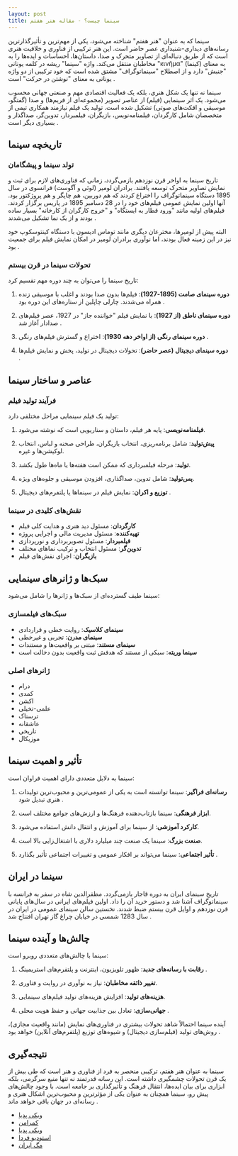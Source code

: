 ```yaml
---
layout: post
title: سینما چیست؟ - مقاله هنر هفتم
---
```


سینما که به عنوان "هنر هفتم" شناخته می‌شود، یکی از مهم‌ترین و تأثیرگذارترین رسانه‌های دیداری-شنیداری عصر حاضر است. این هنر ترکیبی از فناوری و خلاقیت هنری است که از طریق دنباله‌ای از تصاویر متحرک و صدا، داستان‌ها، احساسات و ایده‌ها را به مخاطبان منتقل می‌کند. واژه "سینما" ریشه در کلمه یونانی "κινῆμα" (کینما) به معنای "جنبش" دارد و از اصطلاح "سینماتوگراف" مشتق شده است که خود ترکیبی از دو واژه یونانی به معنای "نوشتن در حرکت" است .

سینما نه تنها یک شکل هنری، بلکه یک فعالیت اقتصادی مهم و صنعتی جهانی محسوب می‌شود. یک اثر سینمایی (فیلم) از عناصر تصویر (مجموعه‌ای از فریم‌ها) و صدا (گفتگو، موسیقی و افکت‌های صوتی) تشکیل شده است. تولید یک فیلم نیازمند همکاری تیمی از متخصصان شامل کارگردان، فیلمنامه‌نویس، بازیگران، فیلمبردار، تدوین‌گر، صداگذار و بسیاری دیگر است .

## تاریخچه سینما

### تولد سینما و پیشگامان

تاریخ سینما به اواخر قرن نوزدهم بازمی‌گردد، زمانی که فناوری‌های لازم برای ثبت و نمایش تصاویر متحرک توسعه یافتند. برادران لومیر (لوئی و آگوست) فرانسوی در سال 1895 دستگاه سینماتوگراف را اختراع کردند که هم دوربین، هم چاپگر و هم پروژکتور بود. آنها اولین نمایش عمومی فیلم‌های خود را در 28 دسامبر 1895 در پاریس برگزار کردند. فیلم‌های اولیه مانند "ورود قطار به ایستگاه" و "خروج کارگران از کارخانه" بسیار ساده بودند و از یک نما تشکیل می‌شدند .

البته پیش از لومیرها، مخترعان دیگری مانند توماس ادیسون با دستگاه کینتوسکوپ خود نیز در این زمینه فعال بودند، اما نوآوری برادران لومیر در امکان نمایش فیلم برای جمعیت بود .

### تحولات سینما در قرن بیستم

تاریخ سینما را می‌توان به چند دوره مهم تقسیم کرد:

1. **دوره سینمای صامت (1895-1927)**: فیلم‌ها بدون صدا بودند و اغلب با موسیقی زنده همراه می‌شدند. چارلی چاپلین از ستاره‌های این دوره بود .

2. **دوره سینمای ناطق (از 1927)**: با نمایش فیلم "خواننده جاز" در 1927، عصر فیلم‌های صدادار آغاز شد .

3. **دوره سینمای رنگی (از اواخر دهه 1930)**: اختراع و گسترش فیلم‌های رنگی .

4. **دوره سینمای دیجیتال (عصر حاضر)**: تحولات دیجیتال در تولید، پخش و نمایش فیلم‌ها .

## عناصر و ساختار سینما

### فرآیند تولید فیلم

تولید یک فیلم سینمایی مراحل مختلفی دارد:

1. **فیلمنامه‌نویسی**: پایه هر فیلم، داستان و سناریویی است که نوشته می‌شود.

2. **پیش‌تولید**: شامل برنامه‌ریزی، انتخاب بازیگران، طراحی صحنه و لباس، انتخاب لوکیشن‌ها و غیره.

3. **تولید**: مرحله فیلمبرداری که ممکن است هفته‌ها یا ماه‌ها طول بکشد.

4. **پس‌تولید**: شامل تدوین، صداگذاری، افزودن موسیقی و جلوه‌های ویژه.

5. **توزیع و اکران**: نمایش فیلم در سینماها یا پلتفرم‌های دیجیتال .

### نقش‌های کلیدی در سینما

- **کارگردان**: مسئول دید هنری و هدایت کلی فیلم
- **تهیه‌کننده**: مسئول مدیریت مالی و اجرایی پروژه
- **فیلمبردار**: مسئول تصویربرداری و نورپردازی
- **تدوین‌گر**: مسئول انتخاب و ترکیب نماهای مختلف
- **بازیگران**: اجرای نقش‌های فیلم 

## سبک‌ها و ژانرهای سینمایی

سینما طیف گسترده‌ای از سبک‌ها و ژانرها را شامل می‌شود:

### سبک‌های فیلمسازی

- **سینمای کلاسیک**: روایت خطی و قراردادی
- **سینمای مدرن**: تجربی و غیرخطی
- **سینمای مستند**: مبتنی بر واقعیت‌ها و مستندات
- **سینما وریته**: سبکی از مستند که هدفش ثبت واقعیت بدون دخالت است 

### ژانرهای اصلی

- درام
- کمدی
- اکشن
- علمی-تخیلی
- ترسناک
- عاشقانه
- تاریخی
- موزیکال 

## تأثیر و اهمیت سینما

سینما به دلایل متعددی دارای اهمیت فراوان است:

1. **رسانه‌ای فراگیر**: سینما توانسته است به یکی از عمومی‌ترین و محبوب‌ترین تولیدات هنری تبدیل شود .

2. **ابزار فرهنگی**: سینما بازتاب‌دهنده فرهنگ‌ها و ارزش‌های جوامع مختلف است.

3. **کارکرد آموزشی**: از سینما برای آموزش و انتقال دانش استفاده می‌شود.

4. **صنعت بزرگ**: سینما یک صنعت چند میلیارد دلاری با اشتغال‌زایی بالا است.

5. **تأثیر اجتماعی**: سینما می‌تواند بر افکار عمومی و تغییرات اجتماعی تأثیر بگذارد .

## سینما در ایران

تاریخ سینمای ایران به دوره قاجار بازمی‌گردد. مظفرالدین شاه در سفر به فرانسه با سینماتوگراف آشنا شد و دستور خرید آن را داد. اولین فیلم‌های ایرانی در سال‌های پایانی قرن نوزدهم و اوایل قرن بیستم ضبط شدند. نخستین سالن سینمای عمومی در ایران در سال 1283 شمسی در خیابان چراغ گاز تهران افتتاح شد .

## چالش‌ها و آینده سینما

سینما با چالش‌های متعددی روبرو است:

1. **رقابت با رسانه‌های جدید**: ظهور تلویزیون، اینترنت و پلتفرم‌های استریمینگ .

2. **تغییر ذائقه مخاطبان**: نیاز به نوآوری در روایت و فناوری.

3. **هزینه‌های تولید**: افزایش هزینه‌های تولید فیلم‌های سینمایی.

4. **جهانی‌سازی**: تعادل بین جذابیت جهانی و حفظ هویت محلی .

آینده سینما احتمالاً شاهد تحولات بیشتری در فناوری‌های نمایش (مانند واقعیت مجازی)، روش‌های تولید (فیلم‌سازی دیجیتال) و شیوه‌های توزیع (پلتفرم‌های آنلاین) خواهد بود .

## نتیجه‌گیری

سینما به عنوان هنر هفتم، ترکیبی منحصر به فرد از فناوری و هنر است که طی بیش از یک قرن تحولات چشمگیری داشته است. این رسانه قدرتمند نه تنها منبع سرگرمی، بلکه ابزاری برای بیان ایده‌ها، انتقال فرهنگ و تأثیرگذاری بر جامعه است. با وجود چالش‌های پیش رو، سینما همچنان به عنوان یکی از مؤثرترین و محبوب‌ترین اشکال هنری و رسانه‌ای در جهان باقی خواهد ماند .

- [ویکی پدیا](https://fa.m.wikipedia.org/wiki/%D8%B3%DB%8C%D9%86%D9%85%D8%A7)
- [کمرامن](https://cameramanhdp.blogfa.com/post/16)
- [ویکی پدیا](https://fa.m.wikipedia.org/wiki/%D8%AA%D8%A7%D8%B1%DB%8C%D8%AE_%D8%B3%DB%8C%D9%86%D9%85%D8%A7)
- [استودیو فردا](https://studiofarda.com/cinema-verite/)
- [مگ ایران](https://magirans.com/%D8%AF%D8%A7%D9%86%D9%84%D9%88%D8%AF-%D9%85%D9%82%D8%A7%D9%84%D9%87-%D8%B3%DB%8C%D9%86%D9%85%D8%A7-3.htm)
